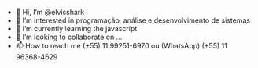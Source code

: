 - 👋 Hi, I’m @elvisshark
- 👀 I’m interested in  programação, análise e desenvolvimento de sistemas
- 🌱 I’m currently learning the javascript
- 💞️ I’m looking to collaborate on ...
- 📫 How to reach me (+55) 11 99251-6970 ou (WhatsApp) (+55) 11 96368-4629
<!---
elvisshark/elvisshark is a ✨ special ✨ repository because its `README.md` (this file) appears on your GitHub profile.
You can click the Preview link to take a look at your changes.
--->
